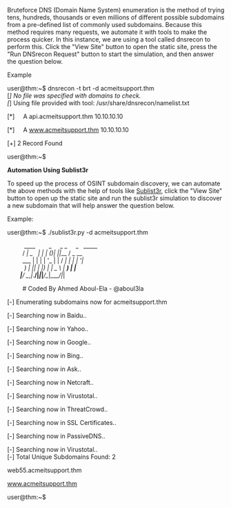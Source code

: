 Bruteforce DNS (Domain Name System) enumeration is the method of trying tens, hundreds, thousands or even millions of different possible subdomains from a pre-defined list of commonly used subdomains. Because this method requires many requests, we automate it with tools to make the process quicker. In this instance, we are using a tool called dnsrecon to perform this. Click the "View Site" button to open the static site, press the "Run DNSrecon Request" button to start the simulation, and then answer the question below.

Example 

user@thm:~$ dnsrecon -t brt -d acmeitsupport.thm  
[*] No file was specified with domains to check.  
[*] Using file provided with tool: /usr/share/dnsrecon/namelist.txt  

[*]     A api.acmeitsupport.thm 10.10.10.10  

[*]     A www.acmeitsupport.thm 10.10.10.10  

[+] 2 Record Found  

user@thm:~$

**Automation Using Sublist3r**

To speed up the process of OSINT subdomain discovery, we can automate the above methods with the help of tools like [Sublist3r](https://github.com/aboul3la/Sublist3r), click the "View Site" button to open up the static site and run the sublist3r simulation to discover a new subdomain that will help answer the question below.

Example:

user@thm:~$ ./sublist3r.py -d acmeitsupport.thm  
  
          ____        _     _ _     _   _____  
         / ___| _   _| |__ | (_)___| |_|___ / _ __  
         \___ \| | | | '_ \| | / __| __| |_ \| '__|  
          ___) | |_| | |_) | | \__ \ |_ ___) | |  
         |____/ \__,_|_.__/|_|_|___/\__|____/|_|  
  
         # Coded By Ahmed Aboul-Ela - @aboul3la  
  
[-] Enumerating subdomains now for acmeitsupport.thm  

[-] Searching now in Baidu..  

[-] Searching now in Yahoo..  

[-] Searching now in Google..  

[-] Searching now in Bing..  

[-] Searching now in Ask..  

[-] Searching now in Netcraft..  

[-] Searching now in Virustotal..  

[-] Searching now in ThreatCrowd..  

[-] Searching now in SSL Certificates..  

[-] Searching now in PassiveDNS..  

[-] Searching now in Virustotal..  
[-] Total Unique Subdomains Found: 2  

web55.acmeitsupport.thm  

www.acmeitsupport.thm  

user@thm:~$